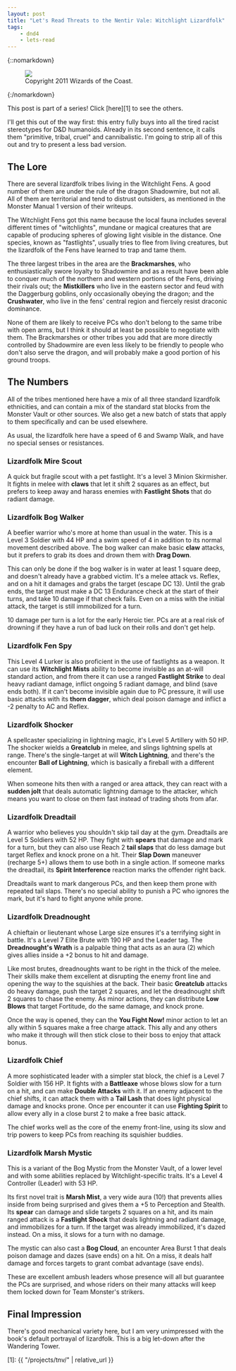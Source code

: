 ```yaml
---
layout: post
title: "Let's Read Threats to the Nentir Vale: Witchlight Lizardfolk"
tags:
    - dnd4
    - lets-read
---
```


{::nomarkdown}
<figure class="center">
  <img src="{{ "/assets/wir-tnv-witchlight-lizardfolk.png" | absolute_url }}"/>
  <figcaption>
    Copyright 2011 Wizards of the Coast.
  </figcaption>
</figure>
{:/nomarkdown}

This post is part of a series! Click [here][1] to see the others.

I'll get this out of the way first: this entry fully buys into all the tired
racist stereotypes for D&D humanoids. Already in its second sentence, it calls
them "primitive, tribal, cruel" and cannibalistic. I'm going to strip all of
this out and try to present a less bad version.

## The Lore

There are several lizardfolk tribes living in the Witchlight Fens. A good number
of them are under the rule of the dragon Shadowmire, but not all. All of them
are territorial and tend to distrust outsiders, as mentioned in the Monster
Manual 1 version of their writeups.

The Witchlight Fens got this name because the local fauna includes several
different times of "witchlights", mundane or magical creatures that are capable
of producing spheres of glowing light visible in the distance. One species,
known as "fastlights", usually tries to flee from living creatures, but the
lizardfolk of the Fens have learned to trap and tame them.

The three largest tribes in the area are the **Brackmarshes**, who
enthusiastically swore loyalty to Shadowmire and as a result have been able to
conquer much of the northern and western portions of the Fens, driving their
rivals out; the **Mistkillers** who live in the eastern sector and feud with the
Daggerburg goblins, only occasionally obeying the dragon; and the
**Crushwater**, who live in the fens' central region and fiercely resist
draconic dominance.

None of them are likely to receive PCs who don't belong to the same tribe with
open arms, but I think it should at least be possible to negotiate with
them. The Brackmarshes or other tribes you add that are more directly controlled
by Shadowmire are even less likely to be friendly to people who don't also serve
the dragon, and will probably make a good portion of his ground troops.

## The Numbers

All of the tribes mentioned here have a mix of all three standard lizardfolk
ethnicities, and can contain a mix of the standard stat blocks from the Monster
Vault or other sources. We also get a new batch of stats that apply to them
specifically and can be used elsewhere.

As usual, the lizardfolk here have a speed of 6 and Swamp Walk, and have no
special senses or resistances.

### Lizardfolk Mire Scout

A quick but fragile scout with a pet fastlight. It's a level 3 Minion
Skirmisher. It fights in melee with **claws** that let it shift 2 squares as an
effect, but prefers to keep away and harass enemies with **Fastlight Shots**
that do radiant damage.

### Lizardfolk Bog Walker

A beefier warrior who's more at home than usual in the water. This is a Level 3
Soldier with 44 HP and a swim speed of 4 in addition to its normal movement
described above. The bog walker can make basic **claw** attacks, but it prefers
to grab its does and drown them with **Drag Down**.

This can only be done if the bog walker is in water at least 1 square deep, and
doesn't already have a grabbed victim. It's a melee attack vs. Reflex, and on a
hit it damages and grabs the target (escape DC 13). Until the grab ends, the
target must make a DC 13 Endurance check at the start of their turns, and take
10 damage if that check fails. Even on a miss with the initial attack, the
target is still immobilized for a turn.

10 damage per turn is a lot for the early Heroic tier. PCs are at a real risk of
drowning if they have a run of bad luck on their rolls and don't get help.

### Lizardfolk Fen Spy

This Level 4 Lurker is also proficient in the use of fastlights as a weapon.  It
can use its **Witchlight Mists** ability to become invisible as an at-will
standard action, and from there it can use a ranged **Fastlight Strike** to deal
heavy radiant damage, inflict ongoing 5 radiant damage, and blind (save ends
both). If it can't become invisible again due to PC pressure, it will use basic
attacks with its **thorn dagger**, which deal poison damage and inflict a -2
penalty to AC and Reflex.

### Lizardfolk Shocker

A spellcaster specializing in lightning magic, it's Level 5 Artillery with 50
HP. The shocker wields a **Greatclub** in melee, and slings lightning spells at
range. There's the single-target at will **Witch Lightning**, and there's the
encounter **Ball of Lightning**, which is basically a fireball with a different
element.

When someone hits then with a ranged or area attack, they can react with a
**sudden jolt** that deals automatic lightning damage to the attacker, which
means you want to close on them fast instead of trading shots from afar.

### Lizardfolk Dreadtail

A warrior who believes you shouldn't skip tail day at the gym. Dreadtails are
Level 5 Soldiers with 52 HP. They fight with **spears** that damage and mark for
a turn, but they can also use Reach 2 **tail slaps** that do less damage but
target Reflex and knock prone on a hit. Their **Slap Down** maneuver (recharge
5+) allows them to use both in a single action. If someone marks the dreadtail,
its **Spirit Interference** reaction marks the offender right back.

Dreadtails want to mark dangerous PCs, and then keep them prone with repeated
tail slaps. There's no special ability to punish a PC who ignores the mark, but
it's hard to fight anyone while prone.

### Lizardfolk Dreadnought

A chieftain or lieutenant whose Large size ensures it's a terrifying sight in
battle. It's a Level 7 Elite Brute with 190 HP and the Leader tag. The
**Dreadnought's Wrath** is a palpable thing that acts as an aura (2) which
gives allies inside a +2 bonus to hit and damage.

Like most brutes, dreadnoughts want to be right in the thick of the melee. Their
skills make them excellent at disrupting the enemy front line and opening the
way to the squishies at the back. Their basic **Greatclub** attacks do heavy
damage, push the target 2 squares, and let the dreadnought shift 2 squares to
chase the enemy. As minor actions, they can distribute **Low Blows** that target
Fortitude, do the same damage, and knock prone.

Once the way is opened, they can the **You Fight Now!** minor action to let an
ally within 5 squares make a free charge attack. This ally and any others who
make it through will then stick close to their boss to enjoy that attack bonus.

### Lizardfolk Chief

A more sophisticated leader with a simpler stat block, the chief is a Level 7
Soldier with 156 HP. It fights with a **Battleaxe** whose blows slow for a turn
on a hit, and can make **Double Attacks** with it. If an enemy adjacent to the
chief shifts, it can attack them with a **Tail Lash** that does light physical
damage and knocks prone. Once per encounter it can use **Fighting Spirit** to
allow every ally in a close burst 2 to make a free basic attack.

The chief works well as the core of the enemy front-line, using its slow and
trip powers to keep PCs from reaching its squishier buddies.

### Lizardfolk Marsh Mystic

This is a variant of the Bog Mystic from the Monster Vault, of a lower level and
with some abilities replaced by Witchlight-specific traits. It's a Level 4
Controller (Leader) with 53 HP.

Its first novel trait is **Marsh Mist**, a very wide aura (10!) that prevents
allies inside from being surprised and gives them a +5 to Perception and
Stealth. Its **spear** can damage and slide targets 2 squares on a hit, and its
main ranged attack is a **Fastlight Shock** that deals lightning and radiant
damage, and immobilizes for a turn. If the target was already immobilized, it's
dazed instead. On a miss, it slows for a turn with no damage.

The mystic can also cast a **Bog Cloud**, an encounter Area Burst 1 that deals
poison damage and dazes (save ends) on a hit. On a miss, it deals half damage
and forces targets to grant combat advantage (save ends).

These are excellent ambush leaders whose presence will all but guarantee the
PCs are surprised, and whose riders on their many attacks will keep them locked
down for Team Monster's strikers.

## Final Impression

There's good mechanical variety here, but I am very unimpressed with the book's
default portrayal of lizardfolk. This is a big let-down after the Wandering Tower.

[1]: {{ "/projects/tnv/" | relative_url }}
